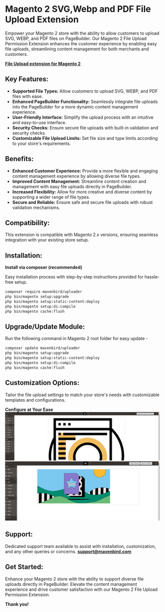 # Magento 2 SVG,Webp and PDF File Upload Extension

Empower your Magento 2 store with the ability to allow customers to upload SVG, WEBP, and PDF files on PageBuilder. Our Magento 2 File Upload Permission Extension enhances the customer experience by enabling easy file uploads, streamlining content management for both merchants and customers.

**[File Upload extension for Magento 2](https://mavenbird.com/magento-2-file-upload-permission-extension)** 

## Key Features:

- **Supported File Types:**
  Allow customers to upload SVG, WEBP, and PDF files with ease.
- **Enhanced PageBuilder Functionality:**
  Seamlessly integrate file uploads into the PageBuilder for a more dynamic content management experience.
- **User-Friendly Interface:**
  Simplify the upload process with an intuitive and easy-to-use interface.
- **Security Checks:**
  Ensure secure file uploads with built-in validation and security checks.
- **Customizable File Upload Limits:**
  Set file size and type limits according to your store's requirements.

## Benefits:

- **Enhanced Customer Experience:**
  Provide a more flexible and engaging content management experience by allowing diverse file types.
- **Improved Content Management:**
  Streamline content creation and management with easy file uploads directly in PageBuilder.
- **Increased Flexibility:**
  Allow for more creative and diverse content by supporting a wider range of file types.
- **Secure and Reliable:**
  Ensure safe and secure file uploads with robust validation mechanisms.

## Compatibility:
This extension is compatible with Magento 2.x versions, ensuring seamless integration with your existing store setup.

## Installation:
**Install via composer (recommended)**

Easy installation process with step-by-step instructions provided for hassle-free setup.
~~~~~~~~~~~~~~~~~~~~~~~~~~~~
composer require mavenbird/uploader
php bin/magento setup:upgrade
php bin/magento setup:static-content:deploy
php bin/magento setup:di:compile
php bin/magento cache:flush
~~~~~~~~~~~~~~~~~~~~~~~~~~~~

## Upgrade/Update Module:
Run the following command in Magento 2 root folder for easy update -
~~~~~~~~~~~~~~~~~~~~~
composer update mavenbird/uploader
php bin/magento setup:upgrade
php bin/magento setup:static-content:deploy
php bin/magento setup:di:compile
php bin/magento cache:flush
~~~~~~~~~~~~~~~~~~~~~

## Customization Options:
Tailor the file upload settings to match your store's needs with customizable templates and configurations.

**Configure at Your Ease**
![img1](./doc/images/1.png)
![img2](./doc/images/2.png)

## Support:
Dedicated support team available to assist with installation, customization, and any other queries or concerns.
**[support@mavenbird.com](mailto:support@mavenbird.com)** 

## Get Started:
Enhance your Magento 2 store with the ability to support diverse file uploads directly in PageBuilder. Elevate the content management experience and drive customer satisfaction with our Magento 2 File Upload Permission Extension.

**Thank you!**
